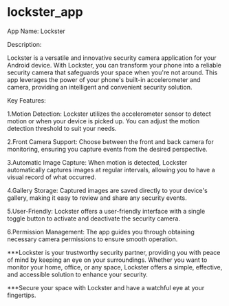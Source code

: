 # lockster_app


App Name: Lockster

Description:

Lockster is a versatile and innovative security camera application for your Android device. With Lockster, you can transform your phone into a reliable security camera that safeguards your space when you're not around. This app leverages the power of your phone's built-in accelerometer and camera, providing an intelligent and convenient security solution.

Key Features:

1.Motion Detection: Lockster utilizes the accelerometer sensor to detect motion or when your device is picked up. You can adjust the motion detection threshold to suit your needs.

2.Front Camera Support: Choose between the front and back camera for monitoring, ensuring you capture events from the desired perspective.

3.Automatic Image Capture: When motion is detected, Lockster automatically captures images at regular intervals, allowing you to have a visual record of what occurred.

4.Gallery Storage: Captured images are saved directly to your device's gallery, making it easy to review and share any security events.

5.User-Friendly: Lockster offers a user-friendly interface with a single toggle button to activate and deactivate the security camera.

6.Permission Management: The app guides you through obtaining necessary camera permissions to ensure smooth operation.

***Lockster is your trustworthy security partner, providing you with peace of mind by keeping an eye on your surroundings. Whether you want to monitor your home, office, or any space, Lockster offers a simple, 
   effective, and accessible solution to enhance your security.

***Secure your space with Lockster and have a watchful eye at your fingertips.
 
